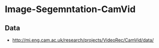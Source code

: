 # Image-Segemntation-CamVid

## Data
 - http://mi.eng.cam.ac.uk/research/projects/VideoRec/CamVid/data/

